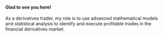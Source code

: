 #### Glad to see you here!

As a derivatives trader, my role is to use advanced mathematical models and statistical analysis to identify and execute profitable trades in the financial derivatives market.

<br />

